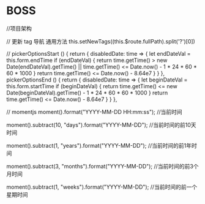 # BOSS
//项目架构




// 更新 tag 导航 通用方法
  this.setNewTags((this.$route.fullPath).split('?')[0])

//
pickerOptionsStart () {
    return {
        disabledDate: time => {
            let endDateVal = this.form.endTime
            if (endDateVal) {
                return time.getTime() > new Date(endDateVal).getTime() || time.getTime() <= Date.now() - 1 * 24 * 60 * 60 * 1000
            }
            return time.getTime() <= Date.now() - 8.64e7
        }
    }
},
pickerOptionsEnd () {
    return {
        disabledDate: time => {
            let beginDateVal = this.form.startTime
            if (beginDateVal) {
                return time.getTime() <= new Date(beginDateVal).getTime() - 1 * 24 * 60 * 60 * 1000
            }
            return time.getTime() <= Date.now() - 8.64e7
        }
    }
},

// momentjs
moment().format("YYYY-MM-DD HH:mm:ss"); //当前时间

moment().subtract(10, "days").format("YYYY-MM-DD"); //当前时间的前10天时间

moment().subtract(1, "years").format("YYYY-MM-DD"); //当前时间的前1年时间

moment().subtract(3, "months").format("YYYY-MM-DD"); //当前时间的前3个月时间

moment().subtract(1, "weeks").format("YYYY-MM-DD"); //当前时间的前一个星期时间